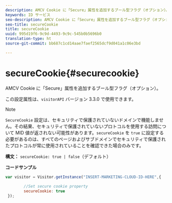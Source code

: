 ```yaml
---
description: AMCV Cookie に「Secure」属性を追加するブール型フラグ（オプション）。
keywords: ID サービス
seo-description: AMCV Cookie に「Secure」属性を追加するブール型フラグ（オプション）。
seo-title: secureCookie
title: secureCookie
uuid: 995d19f6-9c9d-4493-9c9c-545b0b5696b0
translation-type: ht
source-git-commit: bb687c1cd14aae7faef2565dcf9d041a1c06e3bd

---
```



# secureCookie{#securecookie}

AMCV Cookie に「Secure」属性を追加するブール型フラグ（オプション）。

この設定属性は、`visitorAPI` バージョン 3.3.0 で使用できます。

>[!NOTE]
>
>`SecureCookie` 設定は、セキュリティで保護されていないドメインで機能しません。その結果、セキュリティで保護されていないプロトコルを使用する訪問について MID 値が返されない可能性があります。`secureCookie` を `true` に設定する必要があるのは、すべてのページおよびサブドメインでセキュリティで保護されたプロトコルが常に使用されていることを確認できた場合のみです。

**構文：** `secureCookie: true | false`（デフォルト）

**コードサンプル**

```js
var visitor = Visitor.getInstance("INSERT-MARKETING-CLOUD-ID-HERE",{ 
 
        //Set secure cookie property 
        secureCookie: true 
 });
```


